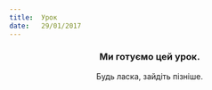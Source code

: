 ```yaml
---
title:  Урок
date:   29/01/2017
---
```


### <center>Ми готуємо цей урок.</center>
<center>Будь ласка, зайдіть пізніше.</center>